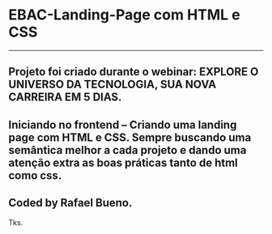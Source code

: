 # EBAC-Landing-Page com HTML e CSS
---
Projeto foi criado durante o webinar: EXPLORE O UNIVERSO DA TECNOLOGIA, SUA NOVA CARREIRA EM 5 DIAS.
---
Iniciando no frontend – Criando uma landing page com HTML e CSS.
Sempre buscando uma semântica melhor a cada projeto e dando uma atenção extra as boas práticas tanto de html como css.
---
Coded by Rafael Bueno.
---

Tks.
